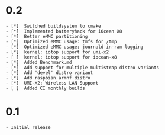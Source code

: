 # 0.2
    - [*]  Switched buildsystem to cmake
    - [*]  Implemented batteryhack for iOcean X8
    - [*]  Better eMMC partitioning
    - [*]  Optimized eMMC usage: tmfs for /tmp
    - [*]  Optimized eMMC usage: journald in-ram logging
    - [*]  kernel: iotop support for umi-x2
    - [ ]  kernel: iotop support for iocean-x8
    - [*]  Added Benchmark.md
    - [*]  Add support for multiple multistrap distro variants
    - [*]  Add 'devel' distro variant
    - [*]  Add raspbian armhf distro 
    - [*]  UMI-X2: Wireless LAN Support
    - [ ]  Added CI monthly builds
# 0.1
    - Initial release
